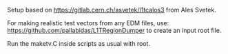 Setup based on https://gitlab.cern.ch/asvetek/l1tcalos3 from Ales Svetek.

For making realistic test vectors from any EDM files, use: https://github.com/pallabidas/L1TRegionDumper to create an input root file.

Run the maketv.C inside scripts as usual with root.
